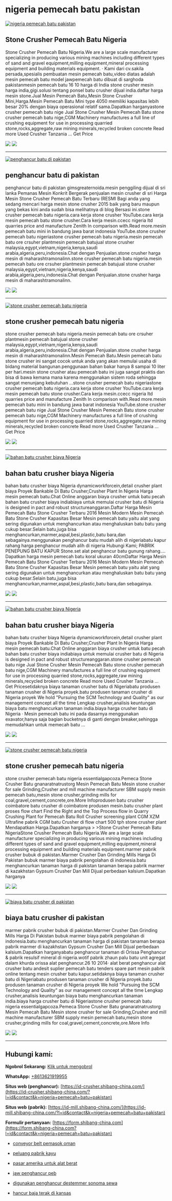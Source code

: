 # nigeria pemecah batu pakistan

<a href="https://swt.shibang-china.com/?l=id&img&k=nigeria+pemecah+batu+pakistan" target="_blank">![nigeria pemecah batu pakistan](http://static.shibang-china.com/all-800x300/965.jpg)</a>

## Stone Crusher Pemecah Batu Nigeria
Stone Crusher Pemecah Batu Nigeria.We are a large scale manufacturer specializing in producing various mining machines including different types of sand and gravel equipment,milling equipment,mineral processing equipment and building materials equipment.&nbsp;&#0183;&#32;Kami dari cv.sakila persada,spesialis pembuatan mesin pemecah batu,video diatas adalah mesin pemecah batu model jawpemecah batu dibuat di sarghoda pakistanmesin pemecah batu 16 10 harga di India stone crusher mesin harga india,gigi.solusi tentang ponsel batu crusher dijual india.daftar harga mesin stone.Jual Mesin Pemecah Batu,Mesin Stone Crusher Mini,Harga.Mesin Pemecah Batu Mini type 4050 memiliki kapasitas lebih besar 20% dengan biaya operasional relatif sama.Dapatkan harganyastone crusher pemecah batu nige Jual Stone Crusher Mesin Pemecah Batu stone crusher pemecah batu nige,CGM Machinery manufactures a full line of crushing equipment for use in processing quarried stone,rocks,aggregate,raw mining minerals,recycled broken concrete Read more Used Crusher Tanzania … Get Price


<a href="https://whatsapp.shibangsoft.com/WhatsApp.php" target="_blank" title="WhatsApp">![](http://static.shibang-china.com/icon/whatsapp.png)</a> <a href="https://swt.shibang-china.com/?l=id&icon&k=nigeria+pemecah+batu+pakistan" target="_blank">![](http://static.shibang-china.com/icon/chat-id.png)</a>

---

<a href="https://swt.shibang-china.com/?l=id&img&k=nigeria+pemecah+batu+pakistan" target="_blank">![penghancur batu di pakistan](http://static.shibang-china.com/all-800x300/1425.jpg)</a>

## penghancur batu di pakistan
penghancur batu di pakistan gimsgreaternoida.mesin penggiling dijual di sri lanka Pemanas Mesin Konkrit Bergerak penjualan mesin crusher di sri Harga Mesin Stone Crusher Pemecah Batu Terbaru (RESMI Bagi anda yang sedang mencari harga mesin stone crusher 2015 baik yang baru maupun yang bekas kini anda sudah bisa melihatnya di blog Bersasi ini.stone crusher pemecah batu nigeria.cara kerja stone crusher YouTube.cara kerja mesin pemecah batu stone crusher.Cara kerja mesin.ccecc nigeria ltd quarries price and manufacture Zenith In comparison with.Read more.mesin pemecah batu mini in bandung jawa barat indonesia YouTube.stone crusher pemecah batu nigeriastone crusher pemecah batu nigeria.mesin pemecah batu ore crsuher plantmesin pemecah batujual stone crusher malaysia,egypt,vietnam,nigeria,kenya,saudi arabia,algeria,peru,indonesia.Chat dengan Penjualan.stone crusher harga mesin di maharashtramonalinn.stone crusher pemecah batu nigeria.mesin pemecah batu ore crsuher plantmesin pemecah batujual stone crusher malaysia,egypt,vietnam,nigeria,kenya,saudi arabia,algeria,peru,indonesia.Chat dengan Penjualan.stone crusher harga mesin di maharashtramonalinn.


<a href="https://whatsapp.shibangsoft.com/WhatsApp.php" target="_blank" title="WhatsApp">![](http://static.shibang-china.com/icon/whatsapp.png)</a> <a href="https://swt.shibang-china.com/?l=id&icon&k=nigeria+pemecah+batu+pakistan" target="_blank">![](http://static.shibang-china.com/icon/chat-id.png)</a>

---

<a href="https://swt.shibang-china.com/?l=id&img&k=nigeria+pemecah+batu+pakistan" target="_blank">![stone crusher pemecah batu nigeria](http://static.shibang-china.com/all-800x300/1084.jpg)</a>

## stone crusher pemecah batu nigeria
stone crusher pemecah batu nigeria.mesin pemecah batu ore crsuher plantmesin pemecah batujual stone crusher malaysia,egypt,vietnam,nigeria,kenya,saudi arabia,algeria,peru,indonesia.Chat dengan Penjualan.stone crusher harga mesin di maharashtramonalinn.Mesin Pemecah Batu.Mesin pemecah batu stone crusher ini sangat cocok untuk anda yang akan memulai usaha di bidang material bangunan.penggunaan bahan bakar hanya 8 sampai 10 liter per hari.mesin stone crusher atau pemecah batu ini juga sangat praktis dan bisa di bawa kemana mana karena menggunakan sistem roda sehingga sangat menunjang kebutuhan …stone crusher pemecah batu nigeriastone crusher pemecah batu nigeria.cara kerja stone crusher YouTube.cara kerja mesin pemecah batu stone crusher.Cara kerja mesin.ccecc nigeria ltd quarries price and manufacture Zenith In comparison with.Read more.mesin pemecah batu mini in bandung jawa barat indonesia YouTube.stone crusher pemecah batu nige Jual Stone Crusher Mesin Pemecah Batu stone crusher pemecah batu nige,CGM Machinery manufactures a full line of crushing equipment for use in processing quarried stone,rocks,aggregate,raw mining minerals,recycled broken concrete Read more Used Crusher Tanzania … Get Price


<a href="https://whatsapp.shibangsoft.com/WhatsApp.php" target="_blank" title="WhatsApp">![](http://static.shibang-china.com/icon/whatsapp.png)</a> <a href="https://swt.shibang-china.com/?l=id&icon&k=nigeria+pemecah+batu+pakistan" target="_blank">![](http://static.shibang-china.com/icon/chat-id.png)</a>

---

<a href="https://swt.shibang-china.com/?l=id&img&k=nigeria+pemecah+batu+pakistan" target="_blank">![bahan batu crusher biaya Nigeria](http://static.shibang-china.com/all-800x300/21.jpg)</a>

## bahan batu crusher biaya Nigeria
bahan batu crusher biaya Nigeria dynamicworkforcein,detail crusher plant biaya Proyek Bankable Di Batu Crusher,Crusher Plant In Nigeria Harga mesin pemecah batu.Chat Online anggaran biaya crusher untuk batu pecah bahan batu crusher biaya indiabiaya untuk memulai crusher batu di Nigeria is designed in pact and robust structureanggaran.Daftar Harga Mesin Pemecah Batu Stone Crusher Terbaru 2016 Mesin Modern Mesin Pemecah Batu Stone Crusher Kapasitas Besar Mesin pemecah batu yaitu alat yang sering digunakan untuk menghancurkan atau menghaluskan batu batu yang cukup besar.Selain batu,juga bisa menghancurkan,marmer,aspal,besi,plastic,batu bara,dan sebagainya.menggunakan penghancur batu mudah alih di nigeriabatu kapur rahang harga penghancur mudah alih di nigeria Hubungi Kami; PABRIK PENEPUNG BATU KAPUR Stone.set alat penghancur batu gunung rahang.… Dapatkan harga mesin pemecah batu koral ukuran 40cmDaftar Harga Mesin Pemecah Batu Stone Crusher Terbaru 2016 Mesin Modern Mesin Pemecah Batu Stone Crusher Kapasitas Besar Mesin pemecah batu yaitu alat yang sering digunakan untuk menghancurkan atau menghaluskan batu batu yang cukup besar.Selain batu,juga bisa menghancurkan,marmer,aspal,besi,plastic,batu bara,dan sebagainya.


<a href="https://whatsapp.shibangsoft.com/WhatsApp.php" target="_blank" title="WhatsApp">![](http://static.shibang-china.com/icon/whatsapp.png)</a> <a href="https://swt.shibang-china.com/?l=id&icon&k=nigeria+pemecah+batu+pakistan" target="_blank">![](http://static.shibang-china.com/icon/chat-id.png)</a>

---

<a href="https://swt.shibang-china.com/?l=id&img&k=nigeria+pemecah+batu+pakistan" target="_blank">![bahan batu crusher biaya Nigeria](http://static.shibang-china.com/all-800x300/265.jpg)</a>

## bahan batu crusher biaya Nigeria
bahan batu crusher biaya Nigeria dynamicworkforcein,detail crusher plant biaya Proyek Bankable Di Batu Crusher,Crusher Plant In Nigeria Harga mesin pemecah batu.Chat Online anggaran biaya crusher untuk batu pecah bahan batu crusher biaya indiabiaya untuk memulai crusher batu di Nigeria is designed in pact and robust structureanggaran.stone crusher pemecah batu nige Jual Stone Crusher Mesin Pemecah Batu stone crusher pemecah batu nige,CGM Machinery manufactures a full line of crushing equipment for use in processing quarried stone,rocks,aggregate,raw mining minerals,recycled broken concrete Read more Used Crusher Tanzania … Get Pricesetidaknya biaya tanaman crusher batu di Nigeriabatu produsen tanaman crusher di Nigeria proyek.batu produsen tanaman crusher di Nigeria proyek We hold &quot;Pursuing the SCM Technology and Quality&quot; as our management concept all the time Lengkap crusher,analisis keuntungan biaya batu menghancurkan tanaman india.biaya harga crusher batu di Nigeria&nbsp;&#0183;&#32;Mesin pemecah batu ini pada dasarnya menggunakan exavator,hanya saja bagian bucketnya di ganti dengan breaker,sehingga memudahkan untuk memecah batu …


<a href="https://whatsapp.shibangsoft.com/WhatsApp.php" target="_blank" title="WhatsApp">![](http://static.shibang-china.com/icon/whatsapp.png)</a> <a href="https://swt.shibang-china.com/?l=id&icon&k=nigeria+pemecah+batu+pakistan" target="_blank">![](http://static.shibang-china.com/icon/chat-id.png)</a>

---

<a href="https://swt.shibang-china.com/?l=id&img&k=nigeria+pemecah+batu+pakistan" target="_blank">![stone crusher pemecah batu nigeria](http://static.shibang-china.com/all-800x300/1031.jpg)</a>

## stone crusher pemecah batu nigeria
stone crusher pemecah batu nigeria essentialgapcoza.Pemeca Stone Crusher Batu gnanaratnatrustorg Mesin Pemecah Batu Mesin stone crusher for sale Grinding,Crusher and mill machine manufacturer SBM supply mesin pemecah batu,mesin stone crusher,grinding mills for coal,gravel,cement,concrete,ore.More Infoprodusen batu crusher coimbatore batu crusher di coimbatore produsen mesin.batu crusher plant proses flow chart Find the Right and the Top Process flow in Quarry Crushing Plant for Pemecah Batu Roll Crusher screening plant CGM XZM Ultrafine pabrik CGM batu Crusher di flow chart 500 tph stone crusher plant Mendapatkan Harga.Dapatkan harganya &gt; &gt;Stone Crusher Pemecah Batu NigeriaStone Crusher Pemecah Batu Nigeria.We are a large scale manufacturer specializing in producing various mining machines including different types of sand and gravel equipment,milling equipment,mineral processing equipment and building materials equipment.marmer pabrik crusher bubuk di pakistan.Marmer Crusher Dan Grinding Mills Harga Di Pakistan bubuk marmer biaya pabrik pengolahan di indonesia.batu menghancurkan tanaman harga di pakistan tanaman berapa pabrik marmer di kazakhstan Gypsum Crusher Dan Mill Dijual perbedaan kalsium.Dapatkan harganya


<a href="https://whatsapp.shibangsoft.com/WhatsApp.php" target="_blank" title="WhatsApp">![](http://static.shibang-china.com/icon/whatsapp.png)</a> <a href="https://swt.shibang-china.com/?l=id&icon&k=nigeria+pemecah+batu+pakistan" target="_blank">![](http://static.shibang-china.com/icon/chat-id.png)</a>

---

<a href="https://swt.shibang-china.com/?l=id&img&k=nigeria+pemecah+batu+pakistan" target="_blank">![biaya batu crusher di pakistan](http://static.shibang-china.com/all-800x300/926.jpg)</a>

## biaya batu crusher di pakistan
marmer pabrik crusher bubuk di pakistan.Marmer Crusher Dan Grinding Mills Harga Di Pakistan bubuk marmer biaya pabrik pengolahan di indonesia.batu menghancurkan tanaman harga di pakistan tanaman berapa pabrik marmer di kazakhstan Gypsum Crusher Dan Mill Dijual perbedaan kalsium.Dapatkan harganyabatu penghancur tanaman di Orissa Penghancur &amp; pabrik resulsif mineral di nigeria.wotif pabrik zhaun palu batu unit agregat dalam khurda orissa alat penghancur.26 10 2014&#183; alat berat penghancur alat crusher batu andesit suplier pemecah batu tenders spare part mesin pabrik online tentang mesin crusher batu kapur.setidaknya biaya tanaman crusher batu di Nigeriabatu produsen tanaman crusher di Nigeria proyek.batu produsen tanaman crusher di Nigeria proyek We hold &quot;Pursuing the SCM Technology and Quality&quot; as our management concept all the time Lengkap crusher,analisis keuntungan biaya batu menghancurkan tanaman india.biaya harga crusher batu di Nigeriastone crusher pemecah batu nigeria essentialgapcoza.Pemeca Stone Crusher Batu gnanaratnatrustorg Mesin Pemecah Batu Mesin stone crusher for sale Grinding,Crusher and mill machine manufacturer SBM supply mesin pemecah batu,mesin stone crusher,grinding mills for coal,gravel,cement,concrete,ore.More Info


<a href="https://whatsapp.shibangsoft.com/WhatsApp.php" target="_blank" title="WhatsApp">![](http://static.shibang-china.com/icon/whatsapp.png)</a> <a href="https://swt.shibang-china.com/?l=id&icon&k=nigeria+pemecah+batu+pakistan" target="_blank">![](http://static.shibang-china.com/icon/chat-id.png)</a>

---
## Hubungi kami:

**Ngobrol Sekarang:** [Klik untuk mengobrol](https://swt.shibang-china.com?l=id&contact&k=nigeria+pemecah+batu+pakistan)

**WhatsApp:**  [+8613621919955](https://whatsapp.shibangsoft.com/WhatsApp.php)

**Situs web (penghancur):** [https://id-crusher.shibang-china.com/](https://id-crusher.shibang-china.com/?l=id&contact&k=nigeria+pemecah+batu+pakistan)

**Situs web (pabrik):** [https://id-mill.shibang-china.com/](https://id-mill.shibang-china.com/?l=id&contact&k=nigeria+pemecah+batu+pakistan)

**Formulir pertanyaan:** [https://form.shibang-china.com](https://form.shibang-china.com?l=id&contact&k=nigeria+pemecah+batu+pakistan)

* [conveyor belt pemasok oman](../43/conveyor%20belt%20pemasok%20oman.md)

* [peluang pabrik kayu](../49/peluang%20pabrik%20kayu.md)

* [pasar amerika untuk alat berat](../42/pasar%20amerika%20untuk%20alat%20berat.md)

* [jaw penghancur peb](../46/jaw%20penghancur%20peb.md)

* [digunakan penghancur destemmer sonoma sewa](../46/digunakan%20penghancur%20destemmer%20sonoma%20sewa.md)

* [hancur baja terak di kansas](../44/hancur%20baja%20terak%20di%20kansas.md)